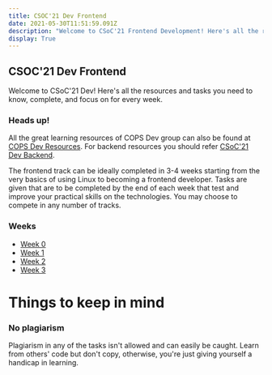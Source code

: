 ```yaml
---
title: CSOC'21 Dev Frontend
date: 2021-05-30T11:51:59.091Z
description: "Welcome to CSoC'21 Frontend Development! Here's all the resources and tasks you need to know, complete, and focus on for every week."
display: True
---
```

## CSOC'21 Dev Frontend

Welcome to CSoC'21 Dev! Here's all the resources and tasks you need to know, complete, and focus on for every week.

### Heads up!

All the great learning resources of COPS Dev group can also be found at [COPS Dev Resources](https://copsiitbhu.co.in/resources/dev/). For backend resources you should refer [CSoC'21 Dev Backend](csoc21-backend).

The frontend track can be ideally completed in 3-4 weeks starting from the very basics of using Linux to becoming a frontend developer. Tasks are given that are to be completed by the end of each week that test and improve your practical skills on the technologies. You may choose to compete in any number of tracks.

### Weeks

- [Week 0](csoc21-frontend-week0)
- [Week 1](csoc21-frontend-week1)
- [Week 2](csoc21-frontend-week2)
- [Week 3](csoc21-frontend-week3)

# Things to keep in mind

### No plagiarism

Plagiarism in any of the tasks isn't allowed and can easily be caught. Learn from others' code but don't copy, otherwise, you're just giving yourself a handicap in learning.
